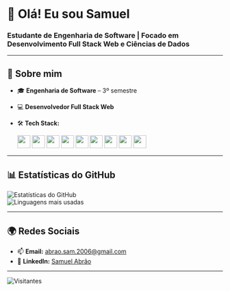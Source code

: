 # 👋 **Olá! Eu sou Samuel**  
### **Estudante de Engenharia de Software | Focado em Desenvolvimento Full Stack Web e Ciências de Dados**

---

## 🚀 **Sobre mim**  
- 🎓 **Engenharia de Software** – 3º semestre  
- 💻 **Desenvolvedor Full Stack Web**  
- 🛠️ **Tech Stack:**  
   <p align="left">
       <img src="https://img.shields.io/badge/-HTML-333333?style=flat&logo=html5" height="30"/>
      <img src="https://img.shields.io/badge/-CSS-333333?style=flat&logo=css3&logoColor=1572B6" height="30"/>
      <img src="https://img.shields.io/badge/-JavaScript-333333?style=flat&logo=javascript" height="30"/>
      <img src="https://img.shields.io/badge/-Node.js-333333?style=flat&logo=node.js" height="30"/>
      <img src="https://img.shields.io/badge/-React-333333?style=flat&logo=react" height="30"/>
      <img src="https://img.shields.io/badge/-Python-333333?style=flat&logo=python" height="30"/>
      <img src="https://img.shields.io/badge/-Flask-333333?style=flat&logo=flask" height="30"/>
      <img src="https://img.shields.io/badge/-Git-333333?style=flat&logo=git" height="30"/>
      <img src="https://img.shields.io/badge/-GitHub-333333?style=flat&logo=github" height="30"/>
      
   </p>
  
---

## 📊 **Estatísticas do GitHub**  
![Estatísticas do GitHub](https://github-readme-stats.vercel.app/api?username=samuka7abr&show_icons=true&theme=dark&count_private=true)  
![Linguagens mais usadas](https://github-readme-stats.vercel.app/api/top-langs/?username=samuka7abr&layout=compact&exclude_repo=Modelagem-E-Programacao-Estatistica&theme=dark)  

---

## 🌍 **Redes Sociais**  
- 📫 **Email:** [abrao.sam.2006@gmail.com](mailto:abrao.sam.2006@gmail.com)  
- 💼 **LinkedIn:** [Samuel Abrão]([https://www.linkedin.com/in/seu-perfil/](https://www.linkedin.com/in/samuel-abr%C3%A3o-0655a12ba/))  

---

![Visitantes](https://komarev.com/ghpvc/?username=samuka7abr&label=Visitantes&color=blue&style=flat)  
